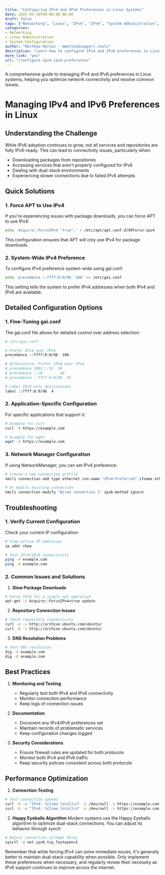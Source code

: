 ```yaml
---
title: "Configuring IPv4 and IPv6 Preferences in Linux Systems"
date: 2025-03-30T09:00:00-06:00
draft: false
tags: ["Networking", "Linux", "IPv4", "IPv6", "System Administration", "Performance"]
categories:
- Networking
- Linux Administration
- System Configuration
author: "Matthew Mattox - mmattox@support.tools"
description: "Learn how to configure IPv4 and IPv6 preferences in Linux systems to optimize network performance and resolve connectivity issues. Includes practical examples and troubleshooting tips."
more_link: "yes"
url: "/configure-ipv4-ipv6-preference/"
---
```


A comprehensive guide to managing IPv4 and IPv6 preferences in Linux systems, helping you optimize network connectivity and resolve common issues.

<!--more-->

# Managing IPv4 and IPv6 Preferences in Linux

## Understanding the Challenge

While IPv6 adoption continues to grow, not all services and repositories are fully IPv6-ready. This can lead to connectivity issues, particularly when:
- Downloading packages from repositories
- Accessing services that aren't properly configured for IPv6
- Dealing with dual-stack environments
- Experiencing slower connections due to failed IPv6 attempts

## Quick Solutions

### 1. Force APT to Use IPv4

If you're experiencing issues with package downloads, you can force APT to use IPv4:

```bash
echo 'Acquire::ForceIPv4 "true";' > /etc/apt/apt.conf.d/99force-ipv4
```

This configuration ensures that APT will only use IPv4 for package downloads.

### 2. System-Wide IPv4 Preference

To configure IPv4 preference system-wide using gai.conf:

```bash
echo 'precedence ::ffff:0:0/96  100' >> /etc/gai.conf
```

This setting tells the system to prefer IPv4 addresses when both IPv4 and IPv6 are available.

## Detailed Configuration Options

### 1. Fine-Tuning gai.conf

The gai.conf file allows for detailed control over address selection:

```bash
# /etc/gai.conf

# Prefer IPv4 over IPv6
precedence ::ffff:0:0/96  100

# Alternative: Prefer IPv6 over IPv4
# precedence 2001::/32  50
# precedence ::/0        40
# precedence ::ffff:0:0/96  35

# Label IPv4-only destinations
label ::ffff:0:0/96  4
```

### 2. Application-Specific Configuration

For specific applications that support it:

```bash
# Example for curl
curl -4 https://example.com

# Example for wget
wget -4 https://example.com
```

### 3. Network Manager Configuration

If using NetworkManager, you can set IPv4 preference:

```bash
# Create a new connection profile
nmcli connection add type ethernet con-name "IPv4-Preferred" ifname eth0 ip4 auto ip6 ignore

# Or modify existing connection
nmcli connection modify "Wired connection 1" ipv6.method ignore
```

## Troubleshooting

### 1. Verify Current Configuration

Check your current IP configuration:

```bash
# View active IP addresses
ip addr show

# Test IPv4/IPv6 connectivity
ping -4 example.com
ping -6 example.com
```

### 2. Common Issues and Solutions

1. **Slow Package Downloads**
```bash
# Force IPv4 for a single apt operation
apt-get -o Acquire::ForceIPv4=true update
```

2. **Repository Connection Issues**
```bash
# Check repository connectivity
curl -4 -v http://archive.ubuntu.com/ubuntu/
curl -6 -v http://archive.ubuntu.com/ubuntu/
```

3. **DNS Resolution Problems**
```bash
# Test DNS resolution
dig -4 example.com
dig -6 example.com
```

## Best Practices

1. **Monitoring and Testing**
   - Regularly test both IPv4 and IPv6 connectivity
   - Monitor connection performance
   - Keep logs of connection issues

2. **Documentation**
   - Document any IPv4/IPv6 preferences set
   - Maintain records of problematic services
   - Keep configuration changes logged

3. **Security Considerations**
   - Ensure firewall rules are updated for both protocols
   - Monitor both IPv4 and IPv6 traffic
   - Keep security policies consistent across both protocols

## Performance Optimization

1. **Connection Testing**
```bash
# Test connection speeds
curl -4 -w "IPv4: %{time_total}\n" -o /dev/null -s https://example.com
curl -6 -w "IPv6: %{time_total}\n" -o /dev/null -s https://example.com
```

2. **Happy Eyeballs Algorithm**
Modern systems use the Happy Eyeballs algorithm to optimize dual-stack connections. You can adjust its behavior through sysctl:

```bash
# Adjust connection attempt delay
sysctl -w net.ipv6.tcp_fastopen=3
```

Remember that while forcing IPv4 can solve immediate issues, it's generally better to maintain dual-stack capability when possible. Only implement these preferences when necessary, and regularly review their necessity as IPv6 support continues to improve across the internet.
